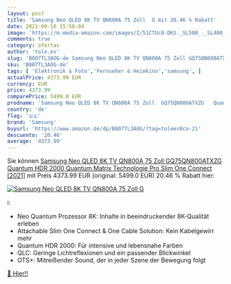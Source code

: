 ```yaml
---
layout: post
title: 'Samsung Neo QLED 8K TV QN800A 75 Zoll  G mit 20.46 % Rabatt'
date: 2021-09-16 15:58:04
image: 'https://m.media-amazon.com/images/I/51CTUc8-DKS._SL500_._SL400_.jpg'
comments: true
category: ofertas
author: 'tole.es'
slug: 'B007TL3AOG-de Samsung Neo QLED 8K TV QN800A 75 Zoll GQ75QN800ATXZG...'
sku: 'B007TL3AOG-de'
tags: [ 'Elektronik & Foto','Fernseher & Heimkino','samsung', ]
actualPrice: 4373.99 EUR
currency: EUR
price: 4373.99
comparePrice: 5499.0 EUR
prodname: 'Samsung Neo QLED 8K TV QN800A 75 Zoll  GQ75QN800ATXZG   Quantum HDR 2000  Quantum Matrix Technologie Pro  Slim One Connect [2021]'
country: 'de'
flag: '🇩🇪'
brand: 'Samsung'
buyurl: 'https://www.amazon.de/dp/B007TL3AOG/?tag=tolees0ca-21'
descuento: '20.46'
average: '4373.99'
---
```


Sie können [Samsung Neo QLED 8K TV QN800A 75 Zoll  GQ75QN800ATXZG   Quantum HDR 2000  Quantum Matrix Technologie Pro  Slim One Connect [2021]](https://www.amazon.de/dp/B007TL3AOG/?tag=tolees0ca-21) mit Preis 4373.99 EUR (original: 5499.0 EUR) 20.46 % Rabatt hier:

[![Samsung Neo QLED 8K TV QN800A 75 Zoll  G](https://m.media-amazon.com/images/I/51CTUc8-DKS._SL500_._SL400_.jpg)](https://www.amazon.de/dp/B007TL3AOG/?tag=tolees0ca-21)

ℹ️:

- Neo Quantum Prozessor 8K: Inhalte in beeindruckender 8K-Qualität erleben
- Attachable Slim One Connect & One Cable Solution: Kein Kabelgewirr mehr
- Quantum HDR 2000: Für intensive und lebensnahe Farben
- QLC: Geringe Lichtreflexionen und ein passender Blickwinkel
- OTS+: Mitreißender Sound, der in jeder Szene der Bewegung folgt

[🛒 Hier!!](https://www.amazon.de/dp/B007TL3AOG/?tag=tolees0ca-21)
